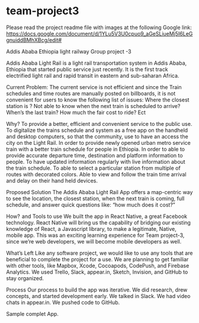 # team-project3

Please read the project readme file with images at the following Google link:
https://docs.google.com/document/d/1YLu5V3U0cpuo9_aGeSLiueMj5I6LeGgnuiddBMhXBcg/edit#

Addis Ababa Ethiopia light railway 
Group project -3

Addis Ababa Light Rail is a light rail transportation system in Addis Ababa, Ethiopia that started public service just recently. It is the first track electrified light rail and rapid transit in eastern and sub-saharan Africa.

Current Problem:
The current service is not efficient and since the Train schedules and time routes are manually posted on billboards, it is not convenient for users to know the following list of issues:
Where the closest station is ? 
Not able to know when the next train is scheduled to arrive?
When’s the last train? 
How much the fair cost to ride? Ect

Why?
To provide a better, efficient and convenient service to the public use. To digitalize the trains schedule and system as a free app on the handheld and desktop computers, so that the community, use to have an access the city on the Light Rail.
In order to provide newly opened urban metro service train with a better train schedule for people in Ethiopia.
In order to able to provide accurate departure time, destination and platform information to people.
To have updated information regularly with live information about the train schedule.
To able to select a particular station from multiple of routes with decorated colors.
Able to view and follow the train time arrival and delay on their hand held devices. 

Proposed Solution
The Addis Ababa Light Rail App offers a map-centric way to see the location, the closest station, when the next train is coming, full schedule, and answer quick questions like: “how much does it cost?”

How?  and Tools to use
We built the app in React Native, a great Facebook technology. React Native will bring us the capability of bridging our existing knowledge of React, a Javascript library, to make a legitimate, Native, mobile app. This was an exciting learning experience for Team project-3, since we’re web developers, we will become mobile developers as well.

What’s Left
Like any software project, we would like to use any tools that are beneficial to complete the project for a use. We are planning to get familiar with other tools, like Mapbox, Xcode, Cocoapods, CodePush, and Firebase Analytics. We used Trello, Slack, appear.in, Sketch, Invision, and GitHub to stay organized.


Process
Our process to build the app was iterative. We did research, drew concepts, and started development early. We talked in Slack. We had video chats in appear.in. We pushed code to GitHub.

Sample complet App.



